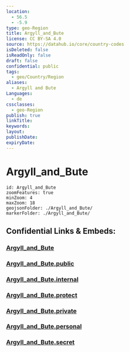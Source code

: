 ```yaml
---
location:
  - 56.5
  - -5.9
type: geo-Region
title: Argyll_and_Bute
license: CC BY-SA 4.0
source: https://datahub.io/core/country-codes
isDeleted: false
isReadOnly: false
draft: false
confidential: public
tags:
  - geo/Country/Region
aliases:
  - Argyll and Bute
Languages:
  - de
cssclasses:
  - geo-Region
publish: true
linkTitle:
keywords:
layout:
publishDate:
expiryDate:
---
```


# Argyll_and_Bute

```leaflet
id: Argyll_and_Bute
zoomFeatures: true 
minZoom: 4 
maxZoom: 18
geojsonFolder: ./Argyll_and_Bute/
markerFolder: ./Argyll_and_Bute/
```


## Confidential Links & Embeds: 

### [Argyll_and_Bute](/_Standards/Earth/Continent/Europe/Europe~North/UK/Scotland/counties~Scotland/Argyll_and_Bute.md) 

### [Argyll_and_Bute.public](/_public/Earth/Continent/Europe/Europe~North/UK/Scotland/counties~Scotland/Argyll_and_Bute.public.md) 

### [Argyll_and_Bute.internal](/_internal/Earth/Continent/Europe/Europe~North/UK/Scotland/counties~Scotland/Argyll_and_Bute.internal.md) 

### [Argyll_and_Bute.protect](/_protect/Earth/Continent/Europe/Europe~North/UK/Scotland/counties~Scotland/Argyll_and_Bute.protect.md) 

### [Argyll_and_Bute.private](/_private/Earth/Continent/Europe/Europe~North/UK/Scotland/counties~Scotland/Argyll_and_Bute.private.md) 

### [Argyll_and_Bute.personal](/_personal/Earth/Continent/Europe/Europe~North/UK/Scotland/counties~Scotland/Argyll_and_Bute.personal.md) 

### [Argyll_and_Bute.secret](/_secret/Earth/Continent/Europe/Europe~North/UK/Scotland/counties~Scotland/Argyll_and_Bute.secret.md)

